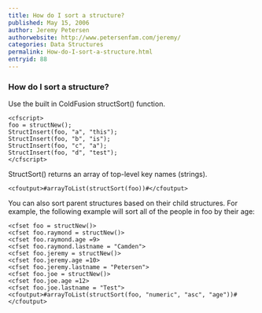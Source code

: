 ```yaml
---
title: How do I sort a structure?
published: May 15, 2006
author: Jeremy Petersen
authorwebsite: http://www.petersenfam.com/jeremy/
categories: Data Structures
permalink: How-do-I-sort-a-structure.html
entryid: 88
---
```


<h3>How do I sort a structure?</h3>

<p>
Use the built in ColdFusion structSort() function.
</p>

<pre><code class="language-markup">&lt;cfscript&gt;
foo = structNew();
StructInsert(foo, &quot;a&quot;, &quot;this&quot;);
StructInsert(foo, &quot;b&quot;, &quot;is&quot;);
StructInsert(foo, &quot;c&quot;, &quot;a&quot;);
StructInsert(foo, &quot;d&quot;, &quot;test&quot;); 
&lt;/cfscript&gt;
</code></pre>

<p>
StructSort() returns an array of top-level key names (strings).
</p>

<pre><code class="language-markup">&lt;cfoutput&gt;#arrayToList(structSort(foo))#&lt;/cfoutput&gt;
</code></pre>

<p>
You can also sort parent structures based on their child structures.  For example, the following example will sort all of the people in foo by their age:
</p>

<pre><code class="language-markup">&lt;cfset foo = structNew()&gt;
&lt;cfset foo.raymond = structNew()&gt;
&lt;cfset foo.raymond.age =9&gt;
&lt;cfset foo.raymond.lastname = &quot;Camden&quot;&gt;
&lt;cfset foo.jeremy = structNew()&gt;
&lt;cfset foo.jeremy.age =10&gt;
&lt;cfset foo.jeremy.lastname = &quot;Petersen&quot;&gt;
&lt;cfset foo.joe = structNew()&gt;
&lt;cfset foo.joe.age =12&gt;
&lt;cfset foo.joe.lastname = &quot;Test&quot;&gt;
&lt;cfoutput&gt;#arrayToList(structSort(foo, &quot;numeric&quot;, &quot;asc&quot;, &quot;age&quot;))#&lt;/cfoutput&gt;
</code></pre>



